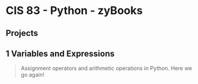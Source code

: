 # CIS 83 - Python - zyBooks


## Projects

## 1 Variables and Expressions
>Assignment operators and arithmetic operations in Python. Here we go again!
